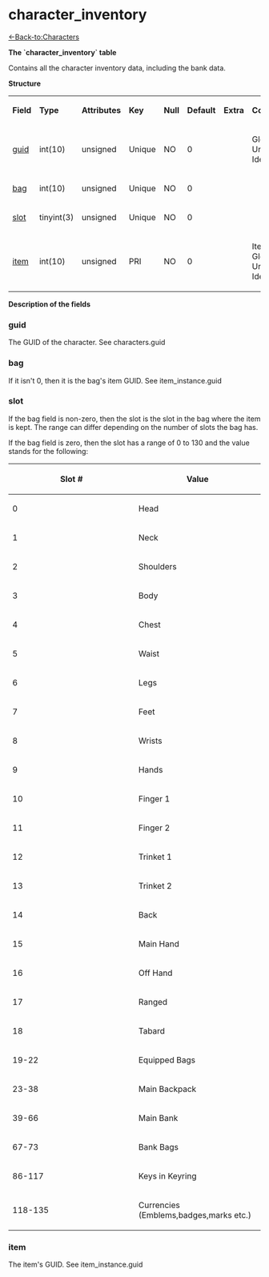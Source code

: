 # character\_inventory

[<-Back-to:Characters](database-characters.md)

**The \`character\_inventory\` table**

Contains all the character inventory data, including the bank data.

**Structure**

<table>
<colgroup>
<col width="12%" />
<col width="12%" />
<col width="12%" />
<col width="12%" />
<col width="12%" />
<col width="12%" />
<col width="12%" />
<col width="12%" />
</colgroup>
<tbody>
<tr class="odd">
<td><p><strong>Field</strong></p></td>
<td><p><strong>Type</strong></p></td>
<td><p><strong>Attributes</strong></p></td>
<td><p><strong>Key</strong></p></td>
<td><p><strong>Null</strong></p></td>
<td><p><strong>Default</strong></p></td>
<td><p><strong>Extra</strong></p></td>
<td><p><strong>Comment</strong></p></td>
</tr>
<tr class="even">
<td><p><a href="#guid">guid</a></p></td>
<td><p>int(10)</p></td>
<td><p>unsigned</p></td>
<td><p>Unique</p></td>
<td><p>NO</p></td>
<td><p>0</p></td>
<td><p> </p></td>
<td><p>Global Unique Identifier</p></td>
</tr>
<tr class="odd">
<td><p><a href="#bag">bag</a></p></td>
<td><p>int(10)</p></td>
<td><p>unsigned</p></td>
<td><p>Unique</p></td>
<td><p>NO</p></td>
<td><p>0</p></td>
<td><p> </p></td>
<td><p> </p></td>
</tr>
<tr class="even">
<td><p><a href="#slot">slot</a></p></td>
<td><p>tinyint(3)</p></td>
<td><p>unsigned</p></td>
<td><p>Unique</p></td>
<td><p>NO</p></td>
<td><p>0</p></td>
<td><p> </p></td>
<td><p> </p></td>
</tr>
<tr class="odd">
<td><p><a href="#item">item</a></p></td>
<td><p>int(10)</p></td>
<td><p>unsigned</p></td>
<td><p>PRI</p></td>
<td><p>NO</p></td>
<td><p>0</p></td>
<td><p> </p></td>
<td><p>Item Global Unique Identifier</p></td>
</tr>
</tbody>
</table>

**Description of the fields**

### guid

The GUID of the character. See characters.guid

### bag

If it isn't 0, then it is the bag's item GUID. See item\_instance.guid

### slot

If the bag field is non-zero, then the slot is the slot in the bag where the item is kept. The range can differ depending on the number of slots the bag has.

If the bag field is zero, then the slot has a range of 0 to 130 and the value stands for the following:

<table>
<colgroup>
<col width="50%" />
<col width="50%" />
</colgroup>
<thead>
<tr class="header">
<th><p>Slot #</p></th>
<th><p>Value</p></th>
</tr>
</thead>
<tbody>
<tr class="odd">
<td><p>0</p></td>
<td><p>Head</p></td>
</tr>
<tr class="even">
<td><p>1</p></td>
<td><p>Neck</p></td>
</tr>
<tr class="odd">
<td><p>2</p></td>
<td><p>Shoulders</p></td>
</tr>
<tr class="even">
<td><p>3</p></td>
<td><p>Body</p></td>
</tr>
<tr class="odd">
<td><p>4</p></td>
<td><p>Chest</p></td>
</tr>
<tr class="even">
<td><p>5</p></td>
<td><p>Waist</p></td>
</tr>
<tr class="odd">
<td><p>6</p></td>
<td><p>Legs</p></td>
</tr>
<tr class="even">
<td><p>7</p></td>
<td><p>Feet</p></td>
</tr>
<tr class="odd">
<td><p>8</p></td>
<td><p>Wrists</p></td>
</tr>
<tr class="even">
<td><p>9</p></td>
<td><p>Hands</p></td>
</tr>
<tr class="odd">
<td><p>10</p></td>
<td><p>Finger 1</p></td>
</tr>
<tr class="even">
<td><p>11</p></td>
<td><p>Finger 2</p></td>
</tr>
<tr class="odd">
<td><p>12</p></td>
<td><p>Trinket 1</p></td>
</tr>
<tr class="even">
<td><p>13</p></td>
<td><p>Trinket 2</p></td>
</tr>
<tr class="odd">
<td><p>14</p></td>
<td><p>Back</p></td>
</tr>
<tr class="even">
<td><p>15</p></td>
<td><p>Main Hand</p></td>
</tr>
<tr class="odd">
<td><p>16</p></td>
<td><p>Off Hand</p></td>
</tr>
<tr class="even">
<td><p>17</p></td>
<td><p>Ranged</p></td>
</tr>
<tr class="odd">
<td><p>18</p></td>
<td><p>Tabard</p></td>
</tr>
<tr class="even">
<td><p>19-22</p></td>
<td><p>Equipped Bags</p></td>
</tr>
<tr class="odd">
<td><p>23-38</p></td>
<td><p>Main Backpack</p></td>
</tr>
<tr class="even">
<td><p>39-66</p></td>
<td><p>Main Bank</p></td>
</tr>
<tr class="odd">
<td><p>67-73</p></td>
<td><p>Bank Bags</p></td>
</tr>
<tr class="even">
<td><p>86-117</p></td>
<td><p>Keys in Keyring</p></td>
</tr>
<tr class="odd">
<td><p>118-135</p></td>
<td><p>Currencies (Emblems,badges,marks etc.)</p></td>
</tr>
</tbody>
</table>

### item

The item's GUID. See item\_instance.guid
